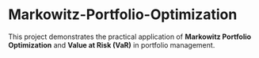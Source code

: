 # Markowitz-Portfolio-Optimization
This project demonstrates the practical application of **Markowitz Portfolio Optimization** and **Value at Risk (VaR)** in portfolio management.
